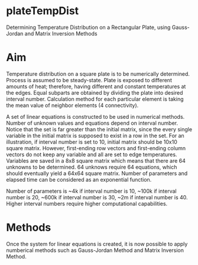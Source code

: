 # plateTempDist
Determining Temperature Distribution on a Rectangular Plate, using Gauss-Jordan and Matrix Inversion Methods

# Aim
Temperature distribution on a square plate is to be numerically determined. Process is assumed to be steady-state. Plate is exposed to different amounts of heat; therefore, having different and constant temperatures at the edges. Equal subparts are obtained by dividing the plate into desired interval number. Calculation method for each particular element is taking the mean value of neighbor elements (4 connectivity). 

A set of linear equations is constructed to be used in numerical methods. Number of unknown values and equations depend on interval number. Notice that the set is far greater than the initial matrix, since the every single variable in the initial matrix is supposed to exist in a row in the set. For an illustration, if interval number is set to 10, initial matrix should be 10x10 square matrix. However, first-ending row vectors and first-ending column vectors do not keep any variable and all are set to edge temperatures. Variables are saved in a 8x8 square matrix which means that there are 64 unknowns to be determined. 64 unknows require 64 equations, which should eventually yield a 64x64 square matrix. Number of parameters and elapsed time can be considered as an exponential function. 

Number of parameters is ~4k if interval number is 10, ~100k if interval number is 20, ~600k if interval number is 30, ~2m if interval number is 40. Higher interval numbers require higher computational capabilities. 

# Methods
Once the system for linear equations is created, it is now possible to apply numberical methods such as Gauss-Jordan Method and Matrix Inversion Method. 
